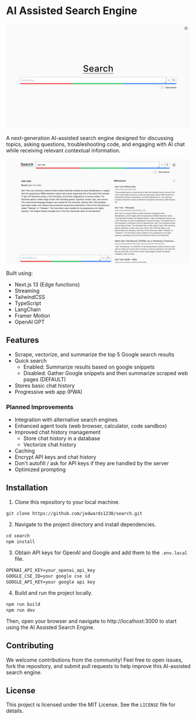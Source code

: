 # AI Assisted Search Engine

![home.png](./home.png)

A next-generation AI-assisted search engine designed for discussing topics, asking questions, troubleshooting code, and engaging with AI chat while receiving relevant contextual information.

![results.png](./results.png)

Built using:

-   Next.js 13 (Edge functions)
-   Streaming
-   TailwindCSS
-   TypeScript
-   LangChain
-   Framer Motion
-   OpenAI GPT

## Features

-   Scrape, vectorize, and summarize the top 5 Google search results
-   Quick search
    -   Enabled: Summarize results based on google snippets
    -   Disabled: Gather Google snippets and then summarize scraped web pages (DEFAULT)
-   Stores basic chat history
-   Progressive web app (PWA)

### Planned Improvements

-   Integration with alternative search engines
-   Enhanced agent tools (web browser, calculator, code sandbox)
-   Improved chat history management
    -   Store chat history in a database
    -   Vectorize chat history
-   Caching
-   Encrypt API keys and chat history
-   Don't autofill / ask for API keys if they are handled by the server
-   Optimized prompting

## Installation

1. Clone this repository to your local machine.

```
git clone https://github.com/jedwards1230/search.git
```

2. Navigate to the project directory and install dependencies.

```
cd search
npm install
```

3. Obtain API keys for OpenAI and Google and add them to the `.env.local` file.

```
OPENAI_API_KEY=your_openai_api_key
GOOGLE_CSE_ID=your google cse id
GOOGLE_API_KEY=your google api key
```

4. Build and run the project locally.

```
npm run build
npm run dev
```

Then, open your browser and navigate to http://localhost:3000 to start using the AI Assisted Search Engine.

## Contributing

We welcome contributions from the community! Feel free to open issues, fork the repository, and submit pull requests to help improve this AI-assisted search engine.

## License

This project is licensed under the MIT License. See the `LICENSE` file for details.
